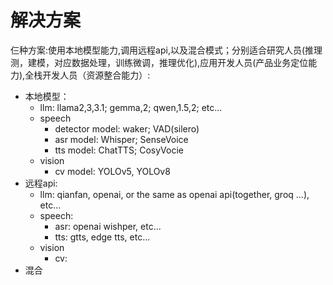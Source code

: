# 解决方案

仨种方案:使用本地模型能力,调用远程api,以及混合模式；分别适合研究人员(推理测，建模，对应数据处理，训练微调，推理优化),应用开发人员(产品业务定位能力),全栈开发人员（资源整合能力）:
- 本地模型：
  - llm: llama2,3,3.1; gemma,2; qwen,1.5,2; etc...
  - speech
    - detector model: waker; VAD(silero)
    - asr model: Whisper; SenseVoice
    - tts model: ChatTTS; CosyVocie
  - vision
    - cv model: YOLOv5, YOLOv8
- 远程api:
  - llm: qianfan, openai, or the same as openai api(together, groq ...), etc...
  - speech: 
    - asr: openai wishper, etc...
    - tts: gtts, edge tts, etc...
  - vision
    - cv: 
- 混合